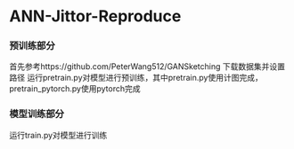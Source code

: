 # ANN-Jittor-Reproduce
### 预训练部分
首先参考https://github.com/PeterWang512/GANSketching 下载数据集并设置路径
运行pretrain.py对模型进行预训练，其中pretrain.py使用计图完成，pretrain_pytorch.py使用pytorch完成
### 模型训练部分
运行train.py对模型进行训练
